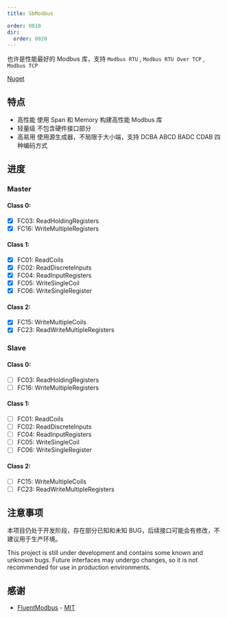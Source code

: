 ```yaml
---
title: SbModbus

order: 0010
dir:
  order: 0020
---
```


也许是性能最好的 Modbus 库，支持 `Modbus RTU` , `Modbus RTU Over TCP` , `Modbus TCP`

[Nuget](https://www.nuget.org/packages/SbModbus/)

## 特点

- 高性能 使用 Span 和 Memory 构建高性能 Modbus 库
- 轻量级 不包含硬件接口部分
- 高易用 使用源生成器，不局限于大小端，支持 DCBA ABCD BADC CDAB 四种编码方式

## 进度

### Master

#### Class 0:

- [x] FC03: ReadHoldingRegisters
- [x] FC16: WriteMultipleRegisters

#### Class 1:

- [x] FC01: ReadCoils
- [x] FC02: ReadDiscreteInputs
- [x] FC04: ReadInputRegisters
- [x] FC05: WriteSingleCoil
- [x] FC06: WriteSingleRegister

#### Class 2:

- [x] FC15: WriteMultipleCoils
- [x] FC23: ReadWriteMultipleRegisters

### Slave

#### Class 0:

- [ ] FC03: ReadHoldingRegisters
- [ ] FC16: WriteMultipleRegisters

#### Class 1:

- [ ] FC01: ReadCoils
- [ ] FC02: ReadDiscreteInputs
- [ ] FC04: ReadInputRegisters
- [ ] FC05: WriteSingleCoil
- [ ] FC06: WriteSingleRegister

#### Class 2:

- [ ] FC15: WriteMultipleCoils
- [ ] FC23: ReadWriteMultipleRegisters

## 注意事项

本项目仍处于开发阶段，存在部分已知和未知 BUG，后续接口可能会有修改，不建议用于生产环境。

This project is still under development and contains some known and unknown bugs. Future interfaces may undergo changes, so it is not recommended for use in production environments.

## 感谢

- [FluentModbus](https://github.com/Apollo3zehn/FluentModbus) - [MIT](https://github.com/Apollo3zehn/FluentModbus/blob/dev/LICENSE.md)
